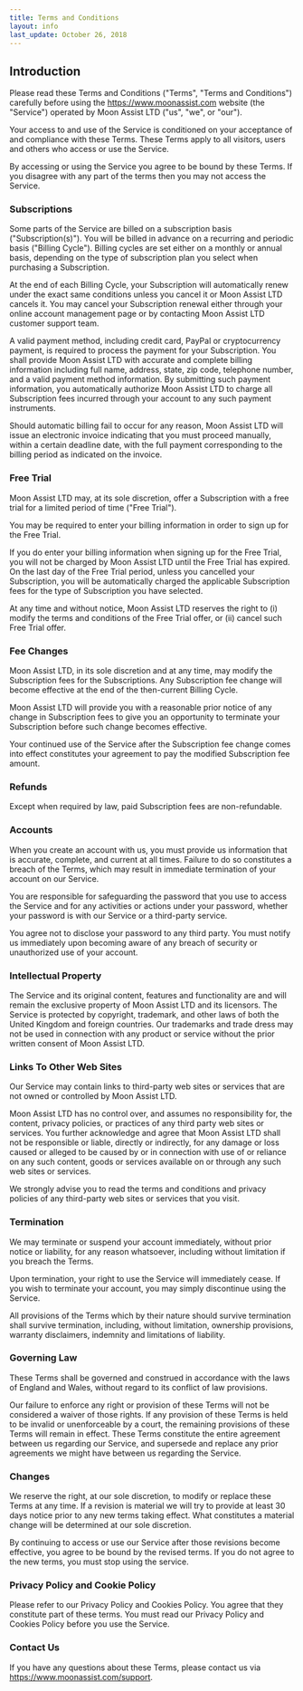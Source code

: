 ```yaml
---
title: Terms and Conditions
layout: info
last_update: October 26, 2018
---
```


## Introduction

Please read these Terms and Conditions ("Terms", "Terms and Conditions") carefully before using the https://www.moonassist.com website (the "Service") operated by Moon Assist LTD ("us", "we", or "our").

Your access to and use of the Service is conditioned on your acceptance of and compliance with these Terms. These Terms apply to all visitors, users and others who access or use the Service.

By accessing or using the Service you agree to be bound by these Terms. If you disagree with any part of the terms then you may not access the Service.

### Subscriptions

Some parts of the Service are billed on a subscription basis ("Subscription(s)"). You will be billed in advance on a recurring and periodic basis ("Billing Cycle"). Billing cycles are set either on a monthly or annual basis, depending on the type of subscription plan you select when purchasing a Subscription.

At the end of each Billing Cycle, your Subscription will automatically renew under the exact same conditions unless you cancel it or Moon Assist LTD cancels it. You may cancel your Subscription renewal either through your online account management page or by contacting Moon Assist LTD customer support team.

A valid payment method, including credit card, PayPal or cryptocurrency payment, is required to process the payment for your Subscription. You shall provide Moon Assist LTD with accurate and complete billing information including full name, address, state, zip code, telephone number, and a valid payment method information. By submitting such payment information, you automatically authorize Moon Assist LTD to charge all Subscription fees incurred through your account to any such payment instruments.

Should automatic billing fail to occur for any reason, Moon Assist LTD will issue an electronic invoice indicating that you must proceed manually, within a certain deadline date, with the full payment corresponding to the billing period as indicated on the invoice.


### Free Trial

Moon Assist LTD may, at its sole discretion, offer a Subscription with a free trial for a limited period of time ("Free Trial").

You may be required to enter your billing information in order to sign up for the Free Trial.

If you do enter your billing information when signing up for the Free Trial, you will not be charged by Moon Assist LTD until the Free Trial has expired. On the last day of the Free Trial period, unless you cancelled your Subscription, you will be automatically charged the applicable Subscription fees for the type of Subscription you have selected.

At any time and without notice, Moon Assist LTD reserves the right to (i) modify the terms and conditions of the Free Trial offer, or (ii) cancel such Free Trial offer.

###  Fee Changes

Moon Assist LTD, in its sole discretion and at any time, may modify the Subscription fees for the Subscriptions. Any Subscription fee change will become effective at the end of the then-current Billing Cycle.

Moon Assist LTD will provide you with a reasonable prior notice of any change in Subscription fees to give you an opportunity to terminate your Subscription before such change becomes effective.

Your continued use of the Service after the Subscription fee change comes into effect constitutes your agreement to pay the modified Subscription fee amount.

###  Refunds

Except when required by law, paid Subscription fees are non-refundable.

###  Accounts

When you create an account with us, you must provide us information that is accurate, complete, and current at all times. Failure to do so constitutes a breach of the Terms, which may result in immediate termination of your account on our Service.

You are responsible for safeguarding the password that you use to access the Service and for any activities or actions under your password, whether your password is with our Service or a third-party service.

You agree not to disclose your password to any third party. You must notify us immediately upon becoming aware of any breach of security or unauthorized use of your account.

### Intellectual Property

The Service and its original content, features and functionality are and will remain the exclusive property of Moon Assist LTD and its licensors. The Service is protected by copyright, trademark, and other laws of both the United Kingdom and foreign countries. Our trademarks and trade dress may not be used in connection with any product or service without the prior written consent of Moon Assist LTD.

### Links To Other Web Sites

Our Service may contain links to third-party web sites or services that are not owned or controlled by Moon Assist LTD.

Moon Assist LTD has no control over, and assumes no responsibility for, the content, privacy policies, or practices of any third party web sites or services. You further acknowledge and agree that Moon Assist LTD shall not be responsible or liable, directly or indirectly, for any damage or loss caused or alleged to be caused by or in connection with use of or reliance on any such content, goods or services available on or through any such web sites or services.

We strongly advise you to read the terms and conditions and privacy policies of any third-party web sites or services that you visit.

### Termination

We may terminate or suspend your account immediately, without prior notice or liability, for any reason whatsoever, including without limitation if you breach the Terms.

Upon termination, your right to use the Service will immediately cease. If you wish to terminate your account, you may simply discontinue using the Service.

All provisions of the Terms which by their nature should survive termination shall survive termination, including, without limitation, ownership provisions, warranty disclaimers, indemnity and limitations of liability.

### Governing Law

These Terms shall be governed and construed in accordance with the laws of England and Wales, without regard to its conflict of law provisions.

Our failure to enforce any right or provision of these Terms will not be considered a waiver of those rights. If any provision of these Terms is held to be invalid or unenforceable by a court, the remaining provisions of these Terms will remain in effect. These Terms constitute the entire agreement between us regarding our Service, and supersede and replace any prior agreements we might have between us regarding the Service.

### Changes

We reserve the right, at our sole discretion, to modify or replace these Terms at any time. If a revision is material we will try to provide at least 30 days notice prior to any new terms taking effect. What constitutes a material change will be determined at our sole discretion.

By continuing to access or use our Service after those revisions become effective, you agree to be bound by the revised terms. If you do not agree to the new terms, you must stop using the service.

### Privacy Policy and Cookie Policy

Please refer to our Privacy Policy and Cookies Policy. You agree that they constitute part of these terms. You must read our Privacy Policy and Cookies Policy before you use the Service.

### Contact Us

If you have any questions about these Terms, please contact us via https://www.moonassist.com/support.
